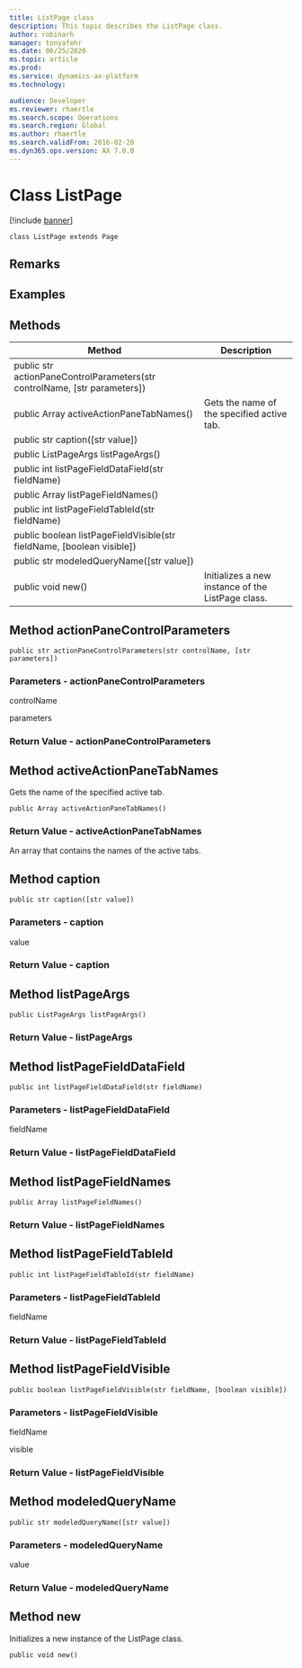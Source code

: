 ```yaml
---
title: ListPage class
description: This topic describes the ListPage class.
author: robinarh
manager: tonyafehr
ms.date: 06/25/2020
ms.topic: article
ms.prod: 
ms.service: dynamics-ax-platform
ms.technology: 

audience: Developer
ms.reviewer: rhaertle
ms.search.scope: Operations
ms.search.region: Global
ms.author: rhaertle
ms.search.validFrom: 2016-02-28
ms.dyn365.ops.version: AX 7.0.0
---
```


# Class ListPage

[!include [banner](../includes/banner.md)]

```xpp
class ListPage extends Page
```

## Remarks

## Examples

## Methods

| Method                                                                      | Description                                       |
|-----------------------------------------------------------------------------|---------------------------------------------------|
| public str actionPaneControlParameters(str controlName, \[str parameters\]) |                                                   |
| public Array activeActionPaneTabNames()                                     | Gets the name of the specified active tab.        |
| public str caption(\[str value\])                                           |                                                   |
| public ListPageArgs listPageArgs()                                          |                                                   |
| public int listPageFieldDataField(str fieldName)                            |                                                   |
| public Array listPageFieldNames()                                           |                                                   |
| public int listPageFieldTableId(str fieldName)                              |                                                   |
| public boolean listPageFieldVisible(str fieldName, \[boolean visible\])     |                                                   |
| public str modeledQueryName(\[str value\])                                  |                                                   |
| public void new()                                                           | Initializes a new instance of the ListPage class. |

## Method actionPaneControlParameters

```xpp
public str actionPaneControlParameters(str controlName, [str parameters])
```

### Parameters - actionPaneControlParameters

controlName  

<!-- -->

parameters  

### Return Value - actionPaneControlParameters

## Method activeActionPaneTabNames

Gets the name of the specified active tab.

```xpp
public Array activeActionPaneTabNames()
```

### Return Value - activeActionPaneTabNames

An array that contains the names of the active tabs.

## Method caption

```xpp
public str caption([str value])
```

### Parameters - caption

value  

### Return Value - caption

## Method listPageArgs

```xpp
public ListPageArgs listPageArgs()
```

### Return Value - listPageArgs

## Method listPageFieldDataField

```xpp
public int listPageFieldDataField(str fieldName)
```

### Parameters - listPageFieldDataField

fieldName  

### Return Value - listPageFieldDataField

## Method listPageFieldNames

```xpp
public Array listPageFieldNames()
```

### Return Value - listPageFieldNames

## Method listPageFieldTableId

```xpp
public int listPageFieldTableId(str fieldName)
```

### Parameters - listPageFieldTableId

fieldName  

### Return Value - listPageFieldTableId

## Method listPageFieldVisible

```xpp
public boolean listPageFieldVisible(str fieldName, [boolean visible])
```

### Parameters - listPageFieldVisible

fieldName  

<!-- -->

visible  

### Return Value - listPageFieldVisible

## Method modeledQueryName

```xpp
public str modeledQueryName([str value])
```

### Parameters - modeledQueryName

value  

### Return Value - modeledQueryName

## Method new

Initializes a new instance of the ListPage class.

```xpp
public void new()
```

